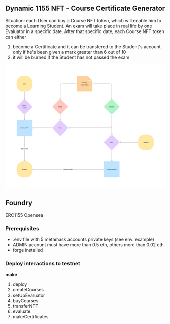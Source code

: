 ## Dynamic 1155 NFT - Course Certificate Generator

Situation: each User can buy a Course NFT token, which will enable him to become a Learning Student. 
An exam will take place in real life by one Evaluator in a specific date.
After that specific date, each Course NFT token can either
1. become a Certificate and it can be transfered to the Student's account only if he's been given a mark greater than 6 out of 10
2. it will be burned if the Student has not passed the exam


![Timelapse](/img/timelapse.png)

## Foundry

ERC1155
Opensea

### Prerequisites
- .env file with 5 metamask accounts private keys (see env. example)
- ADMIN account must have more than 0.5 eth, others more than 0.02 eth
- forge installed

### Deploy interactions to testnet
**make**
  1. deploy
  2. createCourses
  3. setUpEvaluator
  4. buyCourses
  5. transferNFT
  6. evaluate
  7. makeCertificates